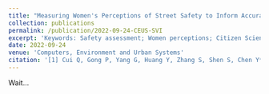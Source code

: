 ```yaml
---
title: "Measuring Women's Perceptions of Street Safety to Inform Accurate Planning Through Street View Images and Mobile Phone Data"
collection: publications
permalink: /publication/2022-09-24-CEUS-SVI
excerpt: 'Keywords: Safety assessment; Women perceptions; Citizen Science; Mobile phone data; Street view; Crowdsourcing Geospatial Data; Urban Science'
date: 2022-09-24
venue: 'Computers, Environment and Urban Systems'
citation: '[1] Cui Q, Gong P, Yang G, Huang Y, Zhang S, Shen S, Chen Y*. Measuring Women’Perceptions of City Street Safety to Inform Better Street Planning Through Street View Images and Mobile Phone Data [J]. Computers, Environment and Urban Systems. （Under review）'
---
```

Wait...

